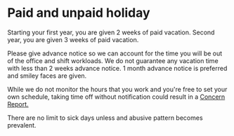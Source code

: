 Paid and unpaid holiday
========================

Starting your first year, you are given 2 weeks of paid vacation. Second year, you are given 3 weeks of paid vacation. 

Please give advance notice so we can account for the time you will be out of the office and shift workloads. We do not guarantee any vacation time with less than 2 weeks advance notice. 1 month advance notice is preferred and smiley faces are given.

While we do not monitor the hours that you work and you're free to set your own schedule, taking time off without notification could result in a [Concern Report.](process/hr/employee_concern_report.md)

There are no limit to sick days unless and abusive pattern becomes prevalent. 
